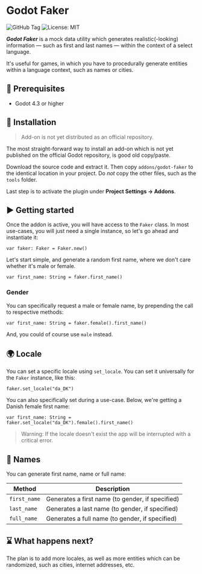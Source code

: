 # Godot Faker

![GitHub Tag](https://img.shields.io/github/v/tag/markhj/godot-faker?label=version)
![License: MIT](https://img.shields.io/badge/License-MIT-yellow.svg?label=license)

**_Godot Faker_** is a mock data utility which generates realistic(-looking)
information &mdash; such as first and last names &mdash; within the context of
a select language.

It's useful for games, in which you have to procedurally generate entities within
a language context, such as names or cities.

## 💫 Prerequisites

- Godot 4.3 or higher

## 🚀 Installation

> Add-on is not yet distributed as an official repository.

The most straight-forward way to install an add-on which is not yet published
on the official Godot repository, is good old copy/paste.

Download the source code and extract it.
Then copy ``addons/godot-faker`` to the identical location in your project.
Do _not_ copy the other files, such as the ``tools`` folder.

Last step is to activate the plugin under **Project Settings &rarr; Addons**.

## ▶️ Getting started

Once the addon is active, you will have access to the ``Faker`` class.
In most use-cases, you will just need a single instance, so let's go ahead
and instantiate it:

````GDScript
var faker: Faker = Faker.new()
````

Let's start simple, and generate a random first name, where we don't care
whether it's male or female.

````GDScript
var first_name: String = faker.first_name()
````

### Gender

You can specifically request a male or female name, by prepending the
call to respective methods:

````GDScript
var first_name: String = faker.female().first_name()
````

And, you could of course use ``male`` instead.

## 🌍 Locale

You can set a specific locale using ``set_locale``.
You can set it universally for the ``Faker`` instance, like this:

````GDScript
faker.set_locale("da_DK")
````

You can also specifically set during a use-case.
Below, we're getting a Danish female first name:

````GDScript
var first_name: String = faker.set_locale("da_DK").female().first_name()
````

> Warning: If the locale doesn't exist the app will be interrupted
> with a critical error.

## 🔖 Names

You can generate first name, name or full name:

| Method         | Description                                      |
|----------------|--------------------------------------------------|
| ``first_name`` | Generates a first name (to gender, if specified) |
| ``last_name``  | Generates a last name (to gender, if specified)  |
| ``full_name``  | Generates a full name (to gender, if specified)  |

## ⌛ What happens next?

The plan is to add more locales, as well as more entities which can be
randomized, such as cities, internet addresses, etc.
